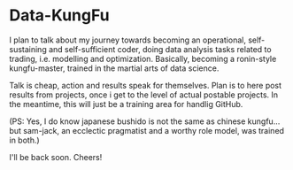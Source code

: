 # Data-KungFu

I plan to talk about my journey towards becoming an operational, self-sustaining and self-sufficient coder, doing data analysis tasks related to trading, i.e. modelling and optimization. Basically, becoming a ronin-style kungfu-master, trained in the martial arts of data science.

Talk is cheap, action and results speak for themselves. Plan is to here post results from projects, once i get to the level of actual postable projects. In the meantime, this will just be a training area for handlig GitHub.

(PS: Yes, I do know japanese bushido is not the same as chinese kungfu... but sam-jack, an ecclectic pragmatist and a worthy role model, was trained in both.)


I'll be back soon. Cheers!

